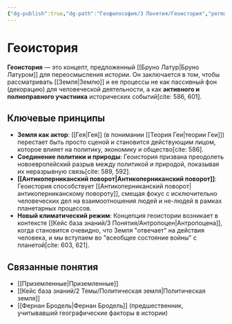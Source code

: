 ```yaml
---
{"dg-publish":true,"dg-path":"Геофилософия/3 Понятия/Геоистория","permalink":"/geofilosofiya/3-ponyatiya/geoistoriya/"}
---
```



# Геоистория

**Геоистория** — это концепт, предложенный [[Бруно Латур\|Бруно Латуром]] для переосмысления истории. Он заключается в том, чтобы рассматривать [[Земля\|Землю]] и ее процессы не как пассивный фон (декорацию) для человеческой деятельности, а как **активного и полноправного участника** исторических событий[cite: 586, 601].

## Ключевые принципы
- **Земля как актор**: [[Гея\|Гея]] (в понимании [[Теория Геи\|теории Геи]]) перестает быть просто сценой и становится действующим лицом, которое влияет на политику, экономику и общество[cite: 586].
- **Соединение политики и природы**: Геоистория призвана преодолеть новоевропейский разрыв между политикой и природой, показывая их неразрывную связь[cite: 589, 592].
- **[[Антикоперниканский поворот\|Антикоперниканский поворот]]**: Геоистория способствует [[Антикоперниканский поворот\|антикоперниканскому повороту]], смещая фокус с исключительно человеческих дел на взаимоотношения людей и не-людей в рамках планетарных процессов.
- **Новый климатический режим**: Концепция геоистории возникает в контексте [[Кейс база знаний/3 Понятия/Антропоцен\|Антропоцена]], когда становится очевидно, что Земля "отвечает" на действия человека, и мы вступаем во "всеобщее состояние войны" с планетой[cite: 603, 621].

## Связанные понятия
- [[Приземленные\|Приземленные]]
- [[Кейс база знаний/2 Темы/Политическая земля\|Политическая земля]]
- [[Фернан Бродель\|Фернан Бродель]] (предшественник, учитывавший географические факторы в истории)

